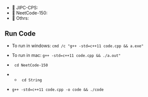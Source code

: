 - 📁 JIPC-CPS:
- 📁 NeetCode-150:
- 📁 Othrs:

##    Run Code 

- To run in windows:  `cmd /c "g++ -std=c++11 code.cpp && a.exe"`
- To run in mac:  `g++ -std=c++11 code.cpp && ./a.out"`

-   ` cd NeetCode-150`
-   -   ` cd String`
-    `g++ -std=c++11 code.cpp -o code && ./code`
<!-- -    `g++ -std=c++11 code.cpp && ./a.out` -->